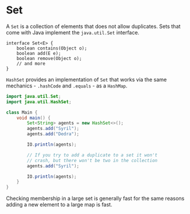 # Set

A `Set` is a collection of elements that does not allow duplicates.
Sets that come with Java implement the `java.util.Set` interface.

```java,no_run
interface Set<E> {
    boolean contains(Object o);
    boolean add(E e);
    boolean remove(Object o);
    // and more
}
```

`HashSet` provides an implementation of `Set` that works via the same mechanics - `.hashCode` and `.equals` - as a `HashMap`.

```java
import java.util.Set;
import java.util.HashSet;

class Main {
    void main() {
        Set<String> agents = new HashSet<>();
        agents.add("Syril");
        agents.add("Dedra");

        IO.println(agents);

        // If you try to add a duplicate to a set it won't
        // crash, but there won't be two in the collection
        agents.add("Syril");

        IO.println(agents);
    }
}
```

Checking membership in a large set is generally fast for the same reasons adding a new element
to a large map is fast.